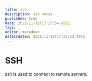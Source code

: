 ```yaml
---
title: ssh
description: ssh notes
published: true
date: 2021-11-12T17:25:54.866Z
tags: 
editor: markdown
dateCreated: 2021-11-12T17:25:53.484Z
---
```


# SSH
ssh is used to connect to remote servers.